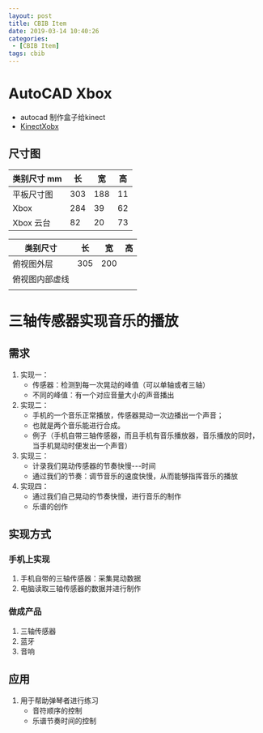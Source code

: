 ```yaml
---
layout: post
title: CBIB Item
date: 2019-03-14 10:40:26
categories: 
 - [CBIB Item]
tags: cbib
---
```




# AutoCAD Xbox

+ autocad 制作盒子给kinect
+ [KinectXobx](/document/cad/KinectXbox.dwg)

## 尺寸图

| 类别尺寸 mm | 长   | 宽   | 高   |
| ----------- | ---- | ---- | ---- |
| 平板尺寸图  | 303  | 188  | 11   |
| Xbox        | 284  | 39   | 62   |
| Xbox 云台   | 82   | 20   | 73   |

| 类别尺寸       | 长   | 宽   | 高   |
| -------------- | ---- | ---- | ---- |
| 俯视图外层     | 305  | 200  |      |
| 俯视图内部虚线 |      |      |      |
|                |      |      |      |

# 三轴传感器实现音乐的播放

## 需求

1. 实现一：
   + 传感器：检测到每一次晃动的峰值（可以单轴或者三轴）
   + 不同的峰值：有一个对应音量大小的声音播出
2. 实现二：
   + 手机的一个音乐正常播放，传感器晃动一次边播出一个声音；
   + 也就是两个音乐能进行合成。
   + 例子（手机自带三轴传感器，而且手机有音乐播放器，音乐播放的同时，当手机晃动时便发出一个声音）
3. 实现三：
   + 计录我们晃动传感器的节奏快慢---时间
   + 通过我们的节奏：调节音乐的速度快慢，从而能够指挥音乐的播放
4. 实现四：
   + 通过我们自己晃动的节奏快慢，进行音乐的制作
   + 乐谱的创作

## 实现方式

### 手机上实现

1. 手机自带的三轴传感器：采集晃动数据
2. 电脑读取三轴传感器的数据并进行制作

### 做成产品

1. 三轴传感器
2. 蓝牙
3. 音响

## 应用

1. 用于帮助弹琴者进行练习
   + 音符顺序的控制
   + 乐谱节奏时间的控制
